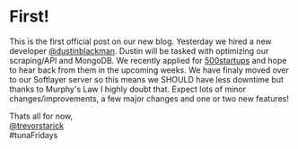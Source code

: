 First!
======
This is the first official post on our new blog. Yesterday we hired a new developer [@dustinblackman](https://github.com/dustinblackman). Dustin will be tasked with optimizing our scraping/API and MongoDB. We recently applied for [500startups](http://500.co/) and hope to hear back from them in the upcoming weeks. We have finaly moved over to our Softlayer server so this means we SHOULD have less downtime but thanks to Murphy's Law I highly doubt that. Expect lots of minor changes/improvements, a few major changes and one or two new features!

Thats all for now,  
[@trevorstarick](https://github.com/trevorstarick)  
\#tunaFridays  
